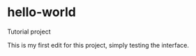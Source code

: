 # hello-world
Tutorial project

This is my first edit for this project, simply testing the interface.
